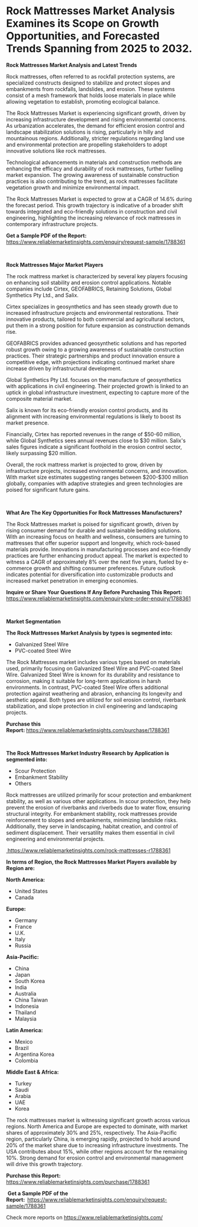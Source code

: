 <p><h1>Rock Mattresses Market Analysis Examines its Scope on Growth Opportunities, and Forecasted Trends Spanning from 2025 to 2032.</h1></p><p><strong>Rock Mattresses Market Analysis and Latest Trends</strong></p>
<p><p>Rock mattresses, often referred to as rockfall protection systems, are specialized constructs designed to stabilize and protect slopes and embankments from rockfalls, landslides, and erosion. These systems consist of a mesh framework that holds loose materials in place while allowing vegetation to establish, promoting ecological balance. </p><p>The Rock Mattresses Market is experiencing significant growth, driven by increasing infrastructure development and rising environmental concerns. As urbanization accelerates, the demand for efficient erosion control and landscape stabilization solutions is rising, particularly in hilly and mountainous regions. Additionally, stricter regulations regarding land use and environmental protection are propelling stakeholders to adopt innovative solutions like rock mattresses.</p><p>Technological advancements in materials and construction methods are enhancing the efficacy and durability of rock mattresses, further fuelling market expansion. The growing awareness of sustainable construction practices is also contributing to the trend, as rock mattresses facilitate vegetation growth and minimize environmental impact.</p><p>The Rock Mattresses Market is expected to grow at a CAGR of 14.6% during the forecast period. This growth trajectory is indicative of a broader shift towards integrated and eco-friendly solutions in construction and civil engineering, highlighting the increasing relevance of rock mattresses in contemporary infrastructure projects.</p></p>
<p><strong>Get a Sample PDF of the Report:&nbsp;</strong> <a href="https://www.reliablemarketinsights.com/enquiry/request-sample/1788361?utm_campaign=2454&utm_medium=2&utm_source=Github&utm_content=ia&utm_term=11042025&utm_id=rock-mattresses">https://www.reliablemarketinsights.com/enquiry/request-sample/1788361</a></p>
<p>&nbsp;</p>
<p><strong>Rock Mattresses Major Market Players</strong></p>
<p><p>The rock mattress market is characterized by several key players focusing on enhancing soil stability and erosion control applications. Notable companies include Cirtex, GEOFABRICS, Retaining Solutions, Global Synthetics Pty Ltd., and Salix. </p><p>Cirtex specializes in geosynthetics and has seen steady growth due to increased infrastructure projects and environmental restorations. Their innovative products, tailored to both commercial and agricultural sectors, put them in a strong position for future expansion as construction demands rise.</p><p>GEOFABRICS provides advanced geosynthetic solutions and has reported robust growth owing to a growing awareness of sustainable construction practices. Their strategic partnerships and product innovation ensure a competitive edge, with projections indicating continued market share increase driven by infrastructural development.</p><p>Global Synthetics Pty Ltd. focuses on the manufacture of geosynthetics with applications in civil engineering. Their projected growth is linked to an uptick in global infrastructure investment, expecting to capture more of the composite material market. </p><p>Salix is known for its eco-friendly erosion control products, and its alignment with increasing environmental regulations is likely to boost its market presence. </p><p>Financially, Cirtex has reported revenues in the range of $50-60 million, while Global Synthetics sees annual revenues close to $30 million. Salix's sales figures indicate a significant foothold in the erosion control sector, likely surpassing $20 million. </p><p>Overall, the rock mattress market is projected to grow, driven by infrastructure projects, increased environmental concerns, and innovation. With market size estimates suggesting ranges between $200-$300 million globally, companies with adaptive strategies and green technologies are poised for significant future gains.</p></p>
<p>&nbsp;</p>
<p><strong>What Are The Key Opportunities For Rock Mattresses Manufacturers?</strong></p>
<p><p>The Rock Mattresses market is poised for significant growth, driven by rising consumer demand for durable and sustainable bedding solutions. With an increasing focus on health and wellness, consumers are turning to mattresses that offer superior support and longevity, which rock-based materials provide. Innovations in manufacturing processes and eco-friendly practices are further enhancing product appeal. The market is expected to witness a CAGR of approximately 8% over the next five years, fueled by e-commerce growth and shifting consumer preferences. Future outlook indicates potential for diversification into customizable products and increased market penetration in emerging economies.</p></p>
<p><strong>Inquire or Share Your Questions If Any Before Purchasing This Report:</strong> <a href="https://www.reliablemarketinsights.com/enquiry/pre-order-enquiry/1788361?utm_campaign=2454&utm_medium=2&utm_source=Github&utm_content=ia&utm_term=11042025&utm_id=rock-mattresses">https://www.reliablemarketinsights.com/enquiry/pre-order-enquiry/1788361</a></p>
<p>&nbsp;</p>
<p><strong>Market Segmentation</strong></p>
<p><strong>The Rock Mattresses Market Analysis by types is segmented into:</strong></p>
<p><ul><li>Galvanized Steel Wire</li><li>PVC-coated Steel Wire</li></ul></p>
<p><p>The Rock Mattresses market includes various types based on materials used, primarily focusing on Galvanized Steel Wire and PVC-coated Steel Wire. Galvanized Steel Wire is known for its durability and resistance to corrosion, making it suitable for long-term applications in harsh environments. In contrast, PVC-coated Steel Wire offers additional protection against weathering and abrasion, enhancing its longevity and aesthetic appeal. Both types are utilized for soil erosion control, riverbank stabilization, and slope protection in civil engineering and landscaping projects.</p></p>
<p><strong>Purchase this Report:&nbsp;</strong><a href="https://www.reliablemarketinsights.com/purchase/1788361?utm_campaign=2454&utm_medium=2&utm_source=Github&utm_content=ia&utm_term=11042025&utm_id=rock-mattresses">https://www.reliablemarketinsights.com/purchase/1788361</a></p>
<p>&nbsp;</p>
<p><strong>The Rock Mattresses Market Industry Research by Application is segmented into:</strong></p>
<p><ul><li>Scour Protection</li><li>Embankment Stability</li><li>Others</li></ul></p>
<p><p>Rock mattresses are utilized primarily for scour protection and embankment stability, as well as various other applications. In scour protection, they help prevent the erosion of riverbanks and riverbeds due to water flow, ensuring structural integrity. For embankment stability, rock mattresses provide reinforcement to slopes and embankments, minimizing landslide risks. Additionally, they serve in landscaping, habitat creation, and control of sediment displacement. Their versatility makes them essential in civil engineering and environmental projects.</p></p>
<p><a href="https://www.reliablemarketinsights.com/rock-mattresses-r1788361?utm_campaign=2454&utm_medium=2&utm_source=Github&utm_content=ia&utm_term=11042025&utm_id=rock-mattresses">&nbsp;https://www.reliablemarketinsights.com/rock-mattresses-r1788361</a></p>
<p><strong>In terms of Region, the Rock Mattresses Market Players available by Region are:</strong></p>
<p>
    <p> <strong> North America: </strong>
        <ul>
            <li>United States</li>
            <li>Canada</li>
        </ul>
        </p> 
    <p> <strong> Europe: </strong>
        <ul>
            <li>Germany</li>
            <li>France</li>
            <li>U.K.</li>
            <li>Italy</li>
            <li>Russia</li>
        </ul>
        </p> 
    <p> <strong> Asia-Pacific: </strong>
        <ul>
            <li>China</li>
            <li>Japan</li>
            <li>South Korea</li>
            <li>India</li>
            <li>Australia</li>
            <li>China Taiwan</li>
            <li>Indonesia</li>
            <li>Thailand</li>
            <li>Malaysia</li>
        </ul>
        </p> 
    <p> <strong> Latin America: </strong>
        <ul>
            <li>Mexico</li>
            <li>Brazil</li>
            <li>Argentina Korea</li>
            <li>Colombia</li>
        </ul>
        </p> 
    <p> <strong> Middle East & Africa: </strong>
        <ul>
            <li>Turkey</li>
            <li>Saudi</li>
            <li>Arabia</li>
            <li>UAE</li>
            <li>Korea</li>
        </ul>
    </p>
    </p>
<p><p>The rock mattresses market is witnessing significant growth across various regions. North America and Europe are expected to dominate, with market shares of approximately 30% and 25%, respectively. The Asia-Pacific region, particularly China, is emerging rapidly, projected to hold around 20% of the market share due to increasing infrastructure investments. The USA contributes about 15%, while other regions account for the remaining 10%. Strong demand for erosion control and environmental management will drive this growth trajectory.</p></p>
<p><strong>Purchase this Report: </strong><a href="https://www.reliablemarketinsights.com/purchase/1788361?utm_campaign=2454&utm_medium=2&utm_source=Github&utm_content=ia&utm_term=11042025&utm_id=rock-mattresses">https://www.reliablemarketinsights.com/purchase/1788361</a></p>
<p>&nbsp;<strong>Get a Sample PDF of the Report:&nbsp;&nbsp;</strong><a href="https://www.reliablemarketinsights.com/enquiry/request-sample/1788361?utm_campaign=2454&utm_medium=2&utm_source=Github&utm_content=ia&utm_term=11042025&utm_id=rock-mattresses">https://www.reliablemarketinsights.com/enquiry/request-sample/1788361</a></p>
<p><strong></strong></p>
<p>Check more reports on <a href="https://www.reliablemarketinsights.com/?utm_campaign=2454&utm_medium=2&utm_source=Github&utm_content=ia&utm_term=11042025&utm_id=rock-mattresses">https://www.reliablemarketinsights.com/</a></p>